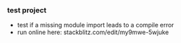 ### test project
- test if a missing module import leads to a compile error
- run online here: stackblitz.com/edit/my9mwe-5wjuke
